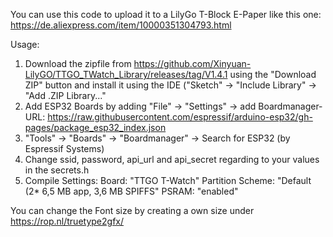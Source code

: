You can use this code to upload it to a LilyGo T-Block E-Paper like this one:
https://de.aliexpress.com/item/10000351304793.html

Usage:
1. Download the zipfile from https://github.com/Xinyuan-LilyGO/TTGO_TWatch_Library/releases/tag/V1.4.1 using the "Download ZIP" button and install it using the IDE ("Sketch" -> "Include Library" -> "Add .ZIP Library..."
2. Add ESP32 Boards by adding "File" -> "Settings" -> add Boardmanager-URL: https://raw.githubusercontent.com/espressif/arduino-esp32/gh-pages/package_esp32_index.json
3. "Tools" -> "Boards" -> "Boardmanager" -> Search for ESP32 (by Espressif Systems)
4. Change ssid, password, api_url and api_secret regarding to your values in the secrets.h
5. Compile Settings: 
  Board: "TTGO T-Watch"
  Partition Scheme: "Default (2* 6,5 MB app, 3,6 MB SPIFFS"
  PSRAM: "enabled"
  
You can change the Font size by creating a own size under https://rop.nl/truetype2gfx/


